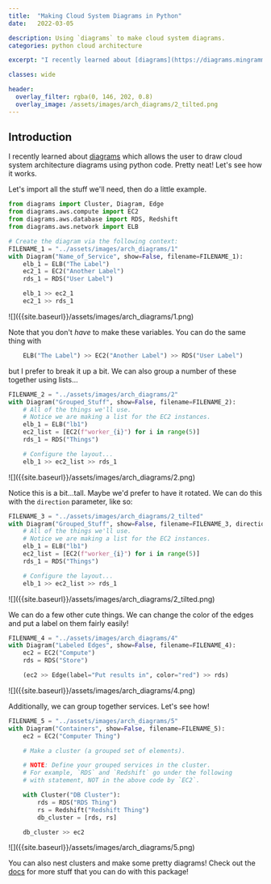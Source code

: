 ```yaml
---
title:  "Making Cloud System Diagrams in Python"
date:   2022-03-05

description: Using `diagrams` to make cloud system diagrams.
categories: python cloud architecture

excerpt: "I recently learned about [diagrams](https://diagrams.mingrammer.com/) which allows the user to draw cloud system architecture diagrams using python code.  Pretty neat!  Let's see how it works."

classes: wide

header:
  overlay_filter: rgba(0, 146, 202, 0.8)
  overlay_image: /assets/images/arch_diagrams/2_tilted.png
---
```

## Introduction

I recently learned about [diagrams](https://diagrams.mingrammer.com/) which allows the user to draw cloud system architecture diagrams using python code.  Pretty neat!  Let's see how it works.

Let's import all the stuff we'll need, then do a little example.


```python
from diagrams import Cluster, Diagram, Edge
from diagrams.aws.compute import EC2
from diagrams.aws.database import RDS, Redshift
from diagrams.aws.network import ELB
```


```python
# Create the diagram via the following context:
FILENAME_1 = "../assets/images/arch_diagrams/1"
with Diagram("Name_of_Service", show=False, filename=FILENAME_1):
    elb_1 = ELB("The Label")
    ec2_1 = EC2("Another Label")
    rds_1 = RDS("User Label")

    elb_1 >> ec2_1
    ec2_1 >> rds_1
```

!\[\]\({{site.baseurl}}/assets/images/arch_diagrams/1.png\)

Note that you don't _have_ to make these variables.  You can do the same thing with

```python
    ELB("The Label") >> EC2("Another Label") >> RDS("User Label")
```

but I prefer to break it up a bit.  We can also group a number of these together using lists...


```python
FILENAME_2 = "../assets/images/arch_diagrams/2"
with Diagram("Grouped_Stuff", show=False, filename=FILENAME_2):
    # All of the things we'll use.
    # Notice we are making a list for the EC2 instances.
    elb_1 = ELB("lb1")
    ec2_list = [EC2(f"worker_{i}") for i in range(5)]
    rds_1 = RDS("Things")

    # Configure the layout...
    elb_1 >> ec2_list >> rds_1
```

!\[\]\({{site.baseurl}}/assets/images/arch_diagrams/2.png\)

Notice this is a bit...tall.  Maybe we'd prefer to have it rotated.  We can do this with the `direction` parameter, like so:


```python
FILENAME_3 = "../assets/images/arch_diagrams/2_tilted"
with Diagram("Grouped_Stuff", show=False, filename=FILENAME_3, direction="TB"):
    # All of the things we'll use.
    # Notice we are making a list for the EC2 instances.
    elb_1 = ELB("lb1")
    ec2_list = [EC2(f"worker_{i}") for i in range(5)]
    rds_1 = RDS("Things")

    # Configure the layout...
    elb_1 >> ec2_list >> rds_1
```

!\[\]\({{site.baseurl}}/assets/images/arch_diagrams/2_tilted.png\)

We can do a few other cute things.  We can change the color of the edges and put a label on them fairly easily!


```python
FILENAME_4 = "../assets/images/arch_diagrams/4"
with Diagram("Labeled Edges", show=False, filename=FILENAME_4):
    ec2 = EC2("Compute")
    rds = RDS("Store")

    (ec2 >> Edge(label="Put results in", color="red") >> rds)
```

!\[\]\({{site.baseurl}}/assets/images/arch_diagrams/4.png\)

Additionally, we can group together services.  Let's see how!


```python
FILENAME_5 = "../assets/images/arch_diagrams/5"
with Diagram("Containers", show=False, filename=FILENAME_5):
    ec2 = EC2("Computer Thing")

    # Make a cluster (a grouped set of elements).

    # NOTE: Define your grouped services in the cluster.
    # For example, `RDS` and `Redshift` go under the following
    # with statement, NOT in the above code by `EC2`.

    with Cluster("DB Cluster"):
        rds = RDS("RDS Thing")
        rs = Redshift("Redshift Thing")
        db_cluster = [rds, rs]

    db_cluster >> ec2
```

!\[\]\({{site.baseurl}}/assets/images/arch_diagrams/5.png\)

You can also nest clusters and make some pretty diagrams!  Check out the [docs](https://diagrams.mingrammer.com/docs/getting-started/installation) for more stuff that you can do with this package!
